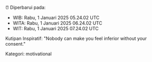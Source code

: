 ⏰ Diperbarui pada:
- WIB: Rabu, 1 Januari 2025 05.24.02 UTC
- WITA: Rabu, 1 Januari 2025 06.24.02 UTC
- WIT: Rabu, 1 Januari 2025 07.24.02 UTC

Kutipan Inspiratif:
"Nobody can make you feel inferior without your consent."


Kategori: motivational

